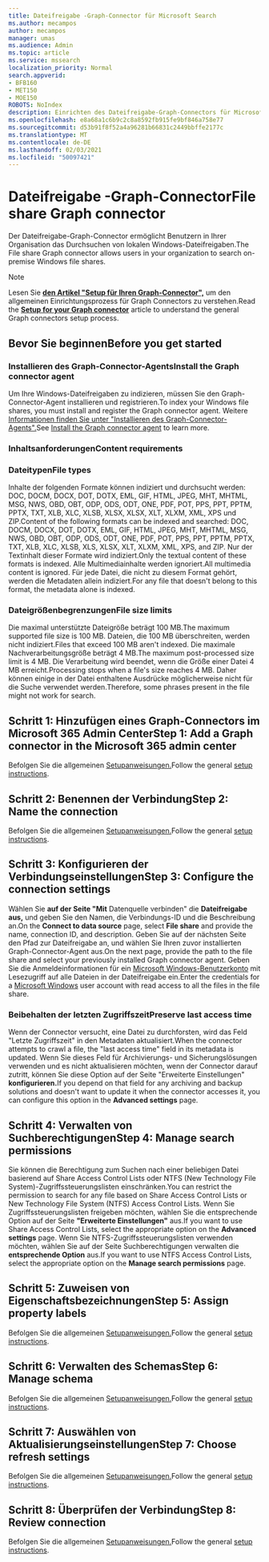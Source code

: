 ```yaml
---
title: Dateifreigabe -Graph-Connector für Microsoft Search
ms.author: mecampos
author: mecampos
manager: umas
ms.audience: Admin
ms.topic: article
ms.service: mssearch
localization_priority: Normal
search.appverid:
- BFB160
- MET150
- MOE150
ROBOTS: NoIndex
description: Einrichten des Dateifreigabe-Graph-Connectors für Microsoft Search
ms.openlocfilehash: e8a68a1c6b9c2c8a8592fb915fe9bf846a758e77
ms.sourcegitcommit: d53b91f8f52a4a96281b66831c2449bbffe2177c
ms.translationtype: MT
ms.contentlocale: de-DE
ms.lasthandoff: 02/03/2021
ms.locfileid: "50097421"
---
```

<!---Previous ms.author: rusamai --->

# <a name="file-share-graph-connector"></a><span data-ttu-id="57cf0-103">Dateifreigabe -Graph-Connector</span><span class="sxs-lookup"><span data-stu-id="57cf0-103">File share Graph connector</span></span>

<span data-ttu-id="57cf0-104">Der Dateifreigabe-Graph-Connector ermöglicht Benutzern in Ihrer Organisation das Durchsuchen von lokalen Windows-Dateifreigaben.</span><span class="sxs-lookup"><span data-stu-id="57cf0-104">The File share Graph connector allows users in your organization to search on-premise Windows file shares.</span></span>

> [!NOTE]
> <span data-ttu-id="57cf0-105">Lesen Sie [**den Artikel "Setup für Ihren Graph-Connector",**](configure-connector.md) um den allgemeinen Einrichtungsprozess für Graph Connectors zu verstehen.</span><span class="sxs-lookup"><span data-stu-id="57cf0-105">Read the [**Setup for your Graph connector**](configure-connector.md) article to understand the general Graph connectors setup process.</span></span>

## <a name="before-you-get-started"></a><span data-ttu-id="57cf0-106">Bevor Sie beginnen</span><span class="sxs-lookup"><span data-stu-id="57cf0-106">Before you get started</span></span>

### <a name="install-the-graph-connector-agent"></a><span data-ttu-id="57cf0-107">Installieren des Graph-Connector-Agents</span><span class="sxs-lookup"><span data-stu-id="57cf0-107">Install the Graph connector agent</span></span>

<span data-ttu-id="57cf0-108">Um Ihre Windows-Dateifreigaben zu indizieren, müssen Sie den Graph-Connector-Agent installieren und registrieren.</span><span class="sxs-lookup"><span data-stu-id="57cf0-108">To index your Windows file shares, you must install and register the Graph connector agent.</span></span> <span data-ttu-id="57cf0-109">Weitere [Informationen finden Sie unter "Installieren des Graph-Connector-Agents".](on-prem-agent.md)</span><span class="sxs-lookup"><span data-stu-id="57cf0-109">See [Install the Graph connector agent](on-prem-agent.md) to learn more.</span></span>  

### <a name="content-requirements"></a><span data-ttu-id="57cf0-110">Inhaltsanforderungen</span><span class="sxs-lookup"><span data-stu-id="57cf0-110">Content requirements</span></span>

### <a name="file-types"></a><span data-ttu-id="57cf0-111">Dateitypen</span><span class="sxs-lookup"><span data-stu-id="57cf0-111">File types</span></span>

<span data-ttu-id="57cf0-112">Inhalte der folgenden Formate können indiziert und durchsucht werden: DOC, DOCM, DOCX, DOT, DOTX, EML, GIF, HTML, JPEG, MHT, MHTML, MSG, NWS, OBD, OBT, ODP, ODS, ODT, ONE, PDF, POT, PPS, PPT, PPTM, PPTX, TXT, XLB, XLC, XLSB, XLSX, XLSX, XLT, XLXM, XML, XPS und ZIP.</span><span class="sxs-lookup"><span data-stu-id="57cf0-112">Content of the following formats can be indexed and searched: DOC, DOCM, DOCX, DOT, DOTX, EML, GIF, HTML, JPEG, MHT, MHTML, MSG, NWS, OBD, OBT, ODP, ODS, ODT, ONE, PDF, POT, PPS, PPT, PPTM, PPTX, TXT, XLB, XLC, XLSB, XLS, XLSX, XLT, XLXM, XML, XPS, and ZIP.</span></span> <span data-ttu-id="57cf0-113">Nur der Textinhalt dieser Formate wird indiziert.</span><span class="sxs-lookup"><span data-stu-id="57cf0-113">Only the textual content of these formats is indexed.</span></span> <span data-ttu-id="57cf0-114">Alle Multimediainhalte werden ignoriert.</span><span class="sxs-lookup"><span data-stu-id="57cf0-114">All multimedia content is ignored.</span></span> <span data-ttu-id="57cf0-115">Für jede Datei, die nicht zu diesem Format gehört, werden die Metadaten allein indiziert.</span><span class="sxs-lookup"><span data-stu-id="57cf0-115">For any file that doesn't belong to this format, the metadata alone is indexed.</span></span>

### <a name="file-size-limits"></a><span data-ttu-id="57cf0-116">Dateigrößenbegrenzungen</span><span class="sxs-lookup"><span data-stu-id="57cf0-116">File size limits</span></span>

<span data-ttu-id="57cf0-117">Die maximal unterstützte Dateigröße beträgt 100 MB.</span><span class="sxs-lookup"><span data-stu-id="57cf0-117">The maximum supported file size is 100 MB.</span></span> <span data-ttu-id="57cf0-118">Dateien, die 100 MB überschreiten, werden nicht indiziert.</span><span class="sxs-lookup"><span data-stu-id="57cf0-118">Files that exceed 100 MB aren't indexed.</span></span> <span data-ttu-id="57cf0-119">Die maximale Nachverarbeitungsgröße beträgt 4 MB.</span><span class="sxs-lookup"><span data-stu-id="57cf0-119">The maximum post-processed size limit is 4 MB.</span></span> <span data-ttu-id="57cf0-120">Die Verarbeitung wird beendet, wenn die Größe einer Datei 4 MB erreicht.</span><span class="sxs-lookup"><span data-stu-id="57cf0-120">Processing stops when a file's size reaches 4 MB.</span></span> <span data-ttu-id="57cf0-121">Daher können einige in der Datei enthaltene Ausdrücke möglicherweise nicht für die Suche verwendet werden.</span><span class="sxs-lookup"><span data-stu-id="57cf0-121">Therefore, some phrases present in the file might not work for search.</span></span>

## <a name="step-1-add-a-graph-connector-in-the-microsoft-365-admin-center"></a><span data-ttu-id="57cf0-122">Schritt 1: Hinzufügen eines Graph-Connectors im Microsoft 365 Admin Center</span><span class="sxs-lookup"><span data-stu-id="57cf0-122">Step 1: Add a Graph connector in the Microsoft 365 admin center</span></span>

<span data-ttu-id="57cf0-123">Befolgen Sie die allgemeinen [Setupanweisungen.](https://docs.microsoft.com/microsoftsearch/configure-connector)</span><span class="sxs-lookup"><span data-stu-id="57cf0-123">Follow the general [setup instructions](https://docs.microsoft.com/microsoftsearch/configure-connector).</span></span>
<!---If the above phrase does not apply, delete it and insert specific details for your data source that are different from general setup instructions.-->

## <a name="step-2-name-the-connection"></a><span data-ttu-id="57cf0-124">Schritt 2: Benennen der Verbindung</span><span class="sxs-lookup"><span data-stu-id="57cf0-124">Step 2: Name the connection</span></span>

<span data-ttu-id="57cf0-125">Befolgen Sie die allgemeinen [Setupanweisungen.](https://docs.microsoft.com/microsoftsearch/configure-connector)</span><span class="sxs-lookup"><span data-stu-id="57cf0-125">Follow the general [setup instructions](https://docs.microsoft.com/microsoftsearch/configure-connector).</span></span>
<!---If the above phrase does not apply, delete it and insert specific details for your data source that are different from general setup instructions.-->

## <a name="step-3-configure-the-connection-settings"></a><span data-ttu-id="57cf0-126">Schritt 3: Konfigurieren der Verbindungseinstellungen</span><span class="sxs-lookup"><span data-stu-id="57cf0-126">Step 3: Configure the connection settings</span></span>

<span data-ttu-id="57cf0-127">Wählen Sie **auf der Seite "Mit** Datenquelle verbinden" die **Dateifreigabe aus,** und geben Sie den Namen, die Verbindungs-ID und die Beschreibung an.</span><span class="sxs-lookup"><span data-stu-id="57cf0-127">On the **Connect to data source** page, select **File share** and provide the name, connection ID, and description.</span></span> <span data-ttu-id="57cf0-128">Geben Sie auf der nächsten Seite den Pfad zur Dateifreigabe an, und wählen Sie Ihren zuvor installierten Graph-Connector-Agent aus.</span><span class="sxs-lookup"><span data-stu-id="57cf0-128">On the next page, provide the path to the file share and select your previously installed Graph connector agent.</span></span> <span data-ttu-id="57cf0-129">Geben Sie die Anmeldeinformationen für ein [Microsoft Windows-Benutzerkonto](https://microsoft.com/windows) mit Lesezugriff auf alle Dateien in der Dateifreigabe ein.</span><span class="sxs-lookup"><span data-stu-id="57cf0-129">Enter the credentials for a [Microsoft Windows](https://microsoft.com/windows) user account with read access to all the files in the file share.</span></span>

### <a name="preserve-last-access-time"></a><span data-ttu-id="57cf0-130">Beibehalten der letzten Zugriffszeit</span><span class="sxs-lookup"><span data-stu-id="57cf0-130">Preserve last access time</span></span>

<span data-ttu-id="57cf0-131">Wenn der Connector versucht, eine Datei zu durchforsten, wird das Feld "Letzte Zugriffszeit" in den Metadaten aktualisiert.</span><span class="sxs-lookup"><span data-stu-id="57cf0-131">When the connector attempts to crawl a file, the "last access time" field in its metadata is updated.</span></span> <span data-ttu-id="57cf0-132">Wenn Sie dieses Feld für Archivierungs- und Sicherungslösungen verwenden und es nicht aktualisieren möchten, wenn der Connector darauf zutritt, können Sie diese Option auf der Seite "Erweiterte Einstellungen" **konfigurieren.**</span><span class="sxs-lookup"><span data-stu-id="57cf0-132">If you depend on that field for any archiving and backup solutions and doesn't want to update it when the connector accesses it, you can configure this option in the **Advanced settings** page.</span></span>

## <a name="step-4-manage-search-permissions"></a><span data-ttu-id="57cf0-133">Schritt 4: Verwalten von Suchberechtigungen</span><span class="sxs-lookup"><span data-stu-id="57cf0-133">Step 4: Manage search permissions</span></span>

<span data-ttu-id="57cf0-134">Sie können die Berechtigung zum Suchen nach einer beliebigen Datei basierend auf Share Access Control Lists oder NTFS (New Technology File System)-Zugriffssteuerungslisten einschränken.</span><span class="sxs-lookup"><span data-stu-id="57cf0-134">You can restrict the permission to search for any file based on Share Access Control Lists or New Technology File System (NTFS) Access Control Lists.</span></span> <span data-ttu-id="57cf0-135">Wenn Sie Zugriffssteuerungslisten freigeben möchten, wählen Sie die entsprechende Option auf der Seite **"Erweiterte Einstellungen"** aus.</span><span class="sxs-lookup"><span data-stu-id="57cf0-135">If you want to use Share Access Control Lists, select the appropriate option on the **Advanced settings** page.</span></span> <span data-ttu-id="57cf0-136">Wenn Sie NTFS-Zugriffssteuerungslisten verwenden möchten, wählen Sie auf der Seite Suchberechtigungen verwalten die **entsprechende Option** aus.</span><span class="sxs-lookup"><span data-stu-id="57cf0-136">If you want to use NTFS Access Control Lists, select the appropriate option on the **Manage search permissions** page.</span></span>

## <a name="step-5-assign-property-labels"></a><span data-ttu-id="57cf0-137">Schritt 5: Zuweisen von Eigenschaftsbezeichnungen</span><span class="sxs-lookup"><span data-stu-id="57cf0-137">Step 5: Assign property labels</span></span>

<span data-ttu-id="57cf0-138">Befolgen Sie die allgemeinen [Setupanweisungen.](https://docs.microsoft.com/microsoftsearch/configure-connector)</span><span class="sxs-lookup"><span data-stu-id="57cf0-138">Follow the general [setup instructions](https://docs.microsoft.com/microsoftsearch/configure-connector).</span></span>
<!---If the above phrase does not apply, delete it and insert specific details for your data source that are different from general setup instructions.-->

## <a name="step-6-manage-schema"></a><span data-ttu-id="57cf0-139">Schritt 6: Verwalten des Schemas</span><span class="sxs-lookup"><span data-stu-id="57cf0-139">Step 6: Manage schema</span></span>

<span data-ttu-id="57cf0-140">Befolgen Sie die allgemeinen [Setupanweisungen.](https://docs.microsoft.com/microsoftsearch/configure-connector)</span><span class="sxs-lookup"><span data-stu-id="57cf0-140">Follow the general [setup instructions](https://docs.microsoft.com/microsoftsearch/configure-connector).</span></span>
<!---If the above phrase does not apply, delete it and insert specific details for your data source that are different from general setup instructions.-->

## <a name="step-7-choose-refresh-settings"></a><span data-ttu-id="57cf0-141">Schritt 7: Auswählen von Aktualisierungseinstellungen</span><span class="sxs-lookup"><span data-stu-id="57cf0-141">Step 7: Choose refresh settings</span></span>

<span data-ttu-id="57cf0-142">Befolgen Sie die allgemeinen [Setupanweisungen.](https://docs.microsoft.com/microsoftsearch/configure-connector)</span><span class="sxs-lookup"><span data-stu-id="57cf0-142">Follow the general [setup instructions](https://docs.microsoft.com/microsoftsearch/configure-connector).</span></span>
<!---If the above phrase does not apply, delete it and insert specific details for your data source that are different from general setup instructions.-->

## <a name="step-8-review-connection"></a><span data-ttu-id="57cf0-143">Schritt 8: Überprüfen der Verbindung</span><span class="sxs-lookup"><span data-stu-id="57cf0-143">Step 8: Review connection</span></span>

<span data-ttu-id="57cf0-144">Befolgen Sie die allgemeinen [Setupanweisungen.](https://docs.microsoft.com/microsoftsearch/configure-connector)</span><span class="sxs-lookup"><span data-stu-id="57cf0-144">Follow the general [setup instructions](https://docs.microsoft.com/microsoftsearch/configure-connector).</span></span>
<!---If the above phrase does not apply, delete it and insert specific details for your data source that are different from general setup 
instructions.-->

<!---## Troubleshooting-->
<!---Insert troubleshooting recommendations for this data source-->

<!---## Limitations-->
<!---Insert limitations for this data source-->
